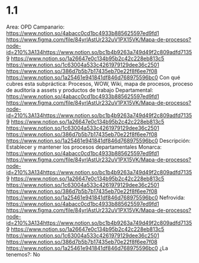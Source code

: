 # 1.1

Area: OPD
Campanario: https://www.notion.so/4abacc0cd1bc4933b885625597ed9fd1
https://www.figma.com/file/84yrlAstUr232uV1PX15VK/Mapa-de-procesos?node-id=210%3A134https://www.notion.so/bc1b4b9263a749d49f2c809adfd71359 
https://www.notion.so/1a26647e0c134b95b2c42c228eb813c5 
https://www.notion.so/1c63004a533c4261979129dee36c2501 
https://www.notion.so/386d7b5b7b17435eb70e22f8f6ee7f08 
https://www.notion.so/1a25461e941841df846d768975596bc0 
Con qué cubres esta subpráctica: Procesos, WOW, Wiki, mapa de procesos, proceso de auditoría a assets y productos de trabajo
Departamental: https://www.notion.so/4abacc0cd1bc4933b885625597ed9fd1
https://www.figma.com/file/84yrlAstUr232uV1PX15VK/Mapa-de-procesos?node-id=210%3A134https://www.notion.so/bc1b4b9263a749d49f2c809adfd71359 
https://www.notion.so/1a26647e0c134b95b2c42c228eb813c5 
https://www.notion.so/1c63004a533c4261979129dee36c2501 
https://www.notion.so/386d7b5b7b17435eb70e22f8f6ee7f08 
https://www.notion.so/1a25461e941841df846d768975596bc0 
Descripción: Establecer y mantener los procesos departamentales
Monarca: https://www.notion.so/4abacc0cd1bc4933b885625597ed9fd1
https://www.figma.com/file/84yrlAstUr232uV1PX15VK/Mapa-de-procesos?node-id=210%3A134https://www.notion.so/bc1b4b9263a749d49f2c809adfd71359 
https://www.notion.so/1a26647e0c134b95b2c42c228eb813c5 
https://www.notion.so/1c63004a533c4261979129dee36c2501 
https://www.notion.so/386d7b5b7b17435eb70e22f8f6ee7f08 
https://www.notion.so/1a25461e941841df846d768975596bc0 
Nefrovida: https://www.notion.so/4abacc0cd1bc4933b885625597ed9fd1
https://www.figma.com/file/84yrlAstUr232uV1PX15VK/Mapa-de-procesos?node-id=210%3A134https://www.notion.so/bc1b4b9263a749d49f2c809adfd71359 
https://www.notion.so/1a26647e0c134b95b2c42c228eb813c5 
https://www.notion.so/1c63004a533c4261979129dee36c2501 
https://www.notion.so/386d7b5b7b17435eb70e22f8f6ee7f08 
https://www.notion.so/1a25461e941841df846d768975596bc0 
¿La tenemos?: No